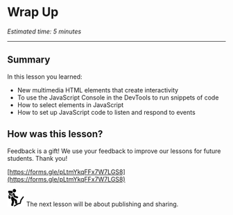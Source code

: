 # Wrap Up

*Estimated time: 5 minutes*

---

## Summary

In this lesson you learned:

- New multimedia HTML elements that create interactivity
- To use the JavaScript Console in the DevTools to run snippets of code
- How to select elements in JavaScript
- How to set up JavaScript code to listen and respond to events

## How was this lesson?

Feedback is a gift! We use your feedback to improve our lessons for future students. Thank you!

[https://forms.gle/pLtmYkqFFx7W7LGS8](https://forms.gle/pLtmYkqFFx7W7LGS8)

<aside>
<img src="../Lesson%200%20Learning%20With%20Kibo%206427d2f5f1ae4576a3b083dd8476d915/man-in-hike.png" alt="../Lesson%200%20Learning%20With%20Kibo%206427d2f5f1ae4576a3b083dd8476d915/man-in-hike.png" width="40px" /> The next lesson will be about publishing and sharing.

</aside>